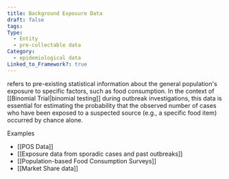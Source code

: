 ```yaml
---
title: Background Exposure Data
draft: false
tags: 
Type:
  - Entity
  - pre-collectable data
Category:
  - epidemiological data
Linked_to_Framework?: true
---
```

refers to pre-existing statistical information about the general population's exposure to specific factors, such as food consumption. In the context of [[Binomial Trial|binomial testing]] during outbreak investigations, this data is essential for estimating the probability that the observed number of cases who have been exposed to a suspected source (e.g., a specific food item) occurred by chance alone.

Examples 
- [[POS Data]]
- [[Exposure data from sporadic cases and past outbreaks]]
- [[Population-based Food Consumption Surveys]]
- [[Market Share data]]